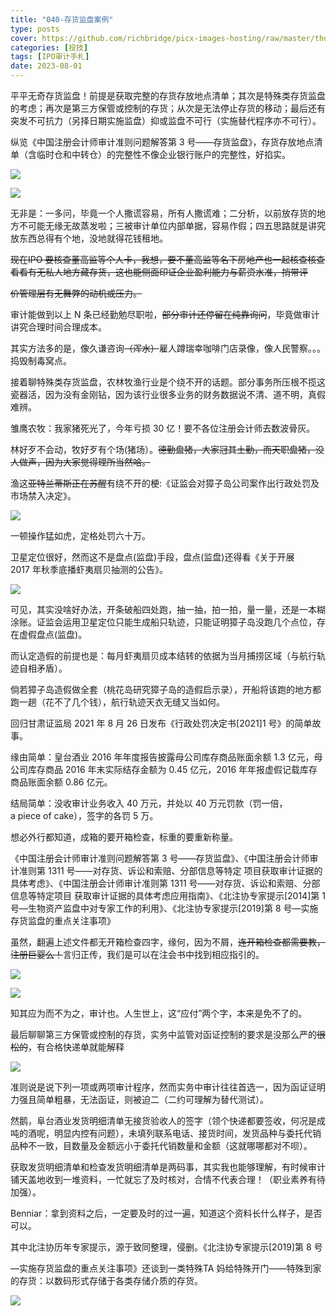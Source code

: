 ```yaml
---
title: "040-存货监盘案例"
type: posts
cover: https://github.com/richbridge/picx-images-hosting/raw/master/thumbnail/投技.jpg
categories: [投技]
tags: [IPO审计手札]
date: 2023-08-01
---
```

平平无奇存货监盘！前提是获取完整的存货存放地点清单；其次是特殊类存货监盘的考虑；再次是第三方保管或控制的存货；从次是无法停止存货的移动；最后还有突发不可抗力（另择日期实施监盘）抑或监盘不可行（实施替代程序亦不可行）。

纵览《中国注册会计师审计准则问题解答第 3 号——存货监盘》，存货存放地点清单（含临时仓和中转仓）的完整性不像企业银行账户的完整性，好掐实。

![](https://img.richfan.site/ibank/IPO审计札记/040-存货监盘案例_1.webp)

![](https://img.richfan.site/ibank/IPO审计札记/040-存货监盘案例_2.webp)

无非是：一多问，毕竟一个人撒谎容易，所有人撒谎难；二分析，以前放存货的地方不可能无缘无故蒸发啦；三被审计单位内部单据，容易作假；四五思路就是讲究放东西总得有个地，没地就得花钱租地。

~~现在IPO 要核查董高监等个人卡，我想，要不董高监等名下房地产也一起核查核查看看有无私人地方藏存货，这也能侧面印证企业盈利能力与薪资水准，捎带评~~

~~价管理层有无舞弊的动机或压力。~~

审计能做到以上 N 条已经勤勉尽职啦，~~部分审计还停留在纯靠询问~~，毕竟做审计讲究合理时间合理成本。

其实方法多的是，像久谦咨询~~（浑水）~~雇人蹲瑞幸咖啡门店录像，像人民警察。。。捣毁制毒窝点。

接着聊特殊类存货监盘，农林牧渔行业是个绕不开的话题。部分事务所压根不揽这瓷器活，因为没有金刚钻，因为该行业很多业务的财务数据说不清、道不明，真假难辨。

雏鹰农牧：我家猪死光了，今年亏损 30 亿！要不各位注册会计师去数波骨灰。

林好歹不会动，牧好歹有个场(猪场）。~~德勤盘猪，大家冠其土勤，而天职盘猪，没人做声，因为大家觉得理所当然哈。~~

渔这~~亚特兰蒂斯正在苏醒~~有绕不开的梗:《证监会对獐子岛公司案作出行政处罚及市场禁入决定》。

![](https://img.richfan.site/ibank/IPO审计札记/040-存货监盘案例_3.webp)

一顿操作猛如虎，定格处罚六十万。

卫星定位很好，然而这不是盘点(监盘)手段，盘点(监盘)还得看《关于开展 2017 年秋季底播虾夷扇贝抽测的公告》。

![](https://img.richfan.site/ibank/IPO审计札记/040-存货监盘案例_4.webp)

可见，其实没啥好办法，开条破船四处跑，抽一抽，拍一拍，量一量，还是一本糊涂账。证监会运用卫星定位只能生成船只轨迹，只能证明獐子岛没跑几个点位，存在虚假盘点(监盘)。

而认定造假的前提也是：每月虾夷扇贝成本结转的依据为当月捕捞区域（与航行轨迹自相矛盾）。

倘若獐子岛造假做全套（桃花岛研究獐子岛的造假启示录），开船将该跑的地方都跑一趟（花不了几个钱），航行轨迹天衣无缝又当如何。

回归甘肃证监局 2021 年 8 月 26 日发布《行政处罚决定书[2021]1 号》的简单故事。

缘由简单：皇台酒业 2016 年年度报告披露母公司库存商品账面余额 1.3 亿元，母公司库存商品 2016 年末实际结存金额为 0.45 亿元，2016 年年报虚假记载库存商品账面余额 0.86 亿元。

结局简单：没收审计业务收入 40 万元，并处以 40 万元罚款（罚一倍，a piece of cake），签字的各罚 5 万。

想必外行都知道，成箱的要开箱检查，标重的要重新称量。

《中国注册会计师审计准则问题解答第 3 号——存货监盘》、《中国注册会计师审计准则第 1311 号——对存货、诉讼和索赔、分部信息等特定 项目获取审计证据的具体考虑》、《中国注册会计师审计准则第 1311 号——对存货、诉讼和索赔、分部信息等特定项目 获取审计证据的具体考虑应用指南》、《北注协专家提示[2014]第 1 号—生物资产监盘中对专家工作的利用》、《北注协专家提示[2019]第 8 号—实施存货监盘的重点关注事项》

虽然，翻遍上述文件都无开箱检查四字，缘何，因为不屑，~~连开箱检查都需要教，注册巨婴么！~~言归正传，我们是可以在注会书中找到相应指引的。

![](https://img.richfan.site/ibank/IPO审计札记/040-存货监盘案例_5.webp)

![](https://img.richfan.site/ibank/IPO审计札记/040-存货监盘案例_6.webp)

知其应为而不为之，审计也。人生世上，这“应付”两个字，本来是免不了的。

最后聊聊第三方保管或控制的存货，实务中监管对函证控制的要求是没那么严的~~很松的~~，有合格快递单就能解释

![](https://img.richfan.site/ibank/IPO审计札记/040-存货监盘案例_7.webp)

准则说是说下列一项或两项审计程序，然而实务中审计往往首选一，因为函证证明力强且简单粗暴，无法函证，则被迫二（二约可理解为替代测试）。

然鹅，阜台酒业发货明细清单无接货验收人的签字（领个快递都要签收，何况是成吨的酒呢，明显内控有问题），未填列联系电话、接货时间，发货品种与委托代销品种不一致，目数量及金额远小于委托代销数量和金额（这就哪哪都对不呗）。

获取发货明细清单和检查发货明细清单是两码事，其实我也能够理解，有时候审计铺天盖地收到一堆资料，一忙就忘了及时核对，合情不代表合理！（职业素养有待加强）。

Benniar：拿到资料之后，一定要及时的过一遍，知道这个资料长什么样子，是否可以。

其中北注协历年专家提示，源于致同整理，侵删。《北注协专家提示[2019]第 8 号

—实施存货监盘的重点关注事项》还谈到一类特殊TA 妈给特殊开门——特殊到家的存货：以数码形式存储于各类存储介质的存货。

![](https://img.richfan.site/ibank/IPO审计札记/040-存货监盘案例_8.webp)